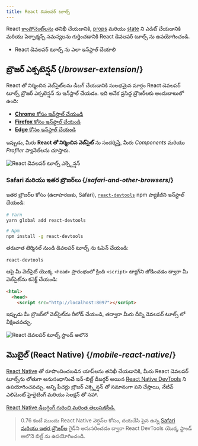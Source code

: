 ```yaml
---
title: React డెవలపర్ టూల్స్
---
```


<Intro>

React [కాంపోనెంట్‌లను](/learn/your-first-component) తనిఖీ చేయడానికి, [props](/learn/passing-props-to-a-component) మరియు [state](/learn/state-a-components-memory) ని ఎడిట్ చేయడానికి మరియు పెర్ఫార్మన్స్ సమస్యలను గుర్తించడానికి React డెవలపర్ టూల్స్ ను ఉపయోగించండి.

</Intro>

<YouWillLearn>

* React డెవలపర్ టూల్స్ ను ఎలా ఇన్‌స్టాల్ చేయాలి

</YouWillLearn>

## బ్రౌజర్ ఎక్సటెన్షన్ {/*browser-extension*/}

React తో నిర్మించిన వెబ్‌సైట్‌లను డీబగ్ చేయడానికి సులభమైన మార్గం React డెవలపర్ టూల్స్ బ్రౌజర్ ఎక్సటెన్షన్ ను ఇన్‌స్టాల్ చేయడం. ఇది అనేక ప్రసిద్ధ బ్రౌజర్‌లకు అందుబాటులో ఉంది:

* [**Chrome** కోసం ఇన్‌స్టాల్ చేయండి](https://chrome.google.com/webstore/detail/react-developer-tools/fmkadmapgofadopljbjfkapdkoienihi?hl=en)
* [**Firefox** కోసం ఇన్‌స్టాల్ చేయండి](https://addons.mozilla.org/en-US/firefox/addon/react-devtools/)
* [**Edge** కోసం ఇన్‌స్టాల్ చేయండి](https://microsoftedge.microsoft.com/addons/detail/react-developer-tools/gpphkfbcpidddadnkolkpfckpihlkkil)

ఇప్పుడు, మీరు **React తో నిర్మించిన వెబ్‌సైట్‌** ను సందర్శిస్తే, మీరు _Components_ మరియు _Profiler_ ప్యానెల్‌లను చూస్తారు.

![React డెవలపర్ టూల్స్ ఎక్స్టెన్షన్](/images/docs/react-devtools-extension.png)

### Safari మరియు ఇతర బ్రౌజర్‌లు {/*safari-and-other-browsers*/}
ఇతర బ్రౌజర్‌ల కోసం (ఉదాహరణకు, Safari), [`react-devtools`](https://www.npmjs.com/package/react-devtools) npm ప్యాకేజీని ఇన్‌స్టాల్ చేయండి:
```bash
# Yarn
yarn global add react-devtools

# Npm
npm install -g react-devtools
```

తరువాత టెర్మినల్ నుండి డెవలపర్ టూల్స్ ను ఓపెన్ చేయండి:
```bash
react-devtools
```

ఆపై మీ వెబ్‌సైట్ యొక్క `<head>` ప్రారంభంలో క్రింది `<script>` ట్యాగ్‌ని జోడించడం ద్వారా మీ వెబ్‌సైట్‌ను కనెక్ట్ చేయండి:
```html {3}
<html>
  <head>
    <script src="http://localhost:8097"></script>
```

ఇప్పుడు మీ బ్రౌజర్‌లో వెబ్‌సైట్‌ను రీలోడ్ చేయండి, తద్వారా మీరు దీన్ని డెవలపర్ టూల్స్ లో వీక్షించవచ్చు.

![React డెవలపర్ టూల్స్ స్టాండ్ అలొనె](/images/docs/react-devtools-standalone.png)

## మొబైల్ (React Native) {/*mobile-react-native*/}

[React Native](https://reactnative.dev/)‌ తో రూపొందించబడిన యాప్‌లను తనిఖీ చేయడానికి, మీరు React డెవలపర్ టూల్స్‌ను లోతుగా అనుసంధానించే ఇన్-బిల్ట్ డీబగ్గర్ అయిన [React Native DevTools](https://reactnative.dev/docs/debugging/react-native-devtools) ని ఉపయోగించవచ్చు. అన్ని ఫీచర్లు బ్రౌజర్ ఎక్స్టెన్షన్ తో సమానంగా పని చేస్తాయి, నేటివ్ ఎలిమెంట్ హైలైటింగ్ మరియు సెలక్షన్ తో సహా.

[React Native డీబగ్గింగ్ గురించి మరింత తెలుసుకోండి.](https://reactnative.dev/docs/debugging)

> 0.76 కంటే ముందు React Native వెర్షన్‌ల కోసం, దయచేసి పైన ఉన్న [Safari మరియు ఇతర బ్రౌజర్‌ల](#safari-and-other-browsers) గైడ్‌ని అనుసరించడం ద్వారా React DevTools యొక్క స్టాండ్ అలొనె బిల్డ్ ను ఉపయోగించండి.
